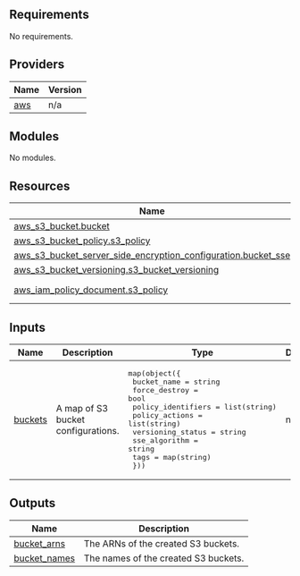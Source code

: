 <!-- BEGIN_TF_DOCS -->
## Requirements

No requirements.

## Providers

| Name | Version |
|------|---------|
| <a name="provider_aws"></a> [aws](#provider\_aws) | n/a |

## Modules

No modules.

## Resources

| Name | Type |
|------|------|
| [aws_s3_bucket.bucket](https://registry.terraform.io/providers/hashicorp/aws/latest/docs/resources/s3_bucket) | resource |
| [aws_s3_bucket_policy.s3_policy](https://registry.terraform.io/providers/hashicorp/aws/latest/docs/resources/s3_bucket_policy) | resource |
| [aws_s3_bucket_server_side_encryption_configuration.bucket_sse](https://registry.terraform.io/providers/hashicorp/aws/latest/docs/resources/s3_bucket_server_side_encryption_configuration) | resource |
| [aws_s3_bucket_versioning.s3_bucket_versioning](https://registry.terraform.io/providers/hashicorp/aws/latest/docs/resources/s3_bucket_versioning) | resource |
| [aws_iam_policy_document.s3_policy](https://registry.terraform.io/providers/hashicorp/aws/latest/docs/data-sources/iam_policy_document) | data source |

## Inputs

| Name | Description | Type | Default | Required |
|------|-------------|------|---------|:--------:|
| <a name="input_buckets"></a> [buckets](#input\_buckets) | A map of S3 bucket configurations. | <pre>map(object({<br>    bucket_name          = string<br>    force_destroy        = bool<br>    policy_identifiers   = list(string)<br>    policy_actions       = list(string)<br>    versioning_status    = string<br>    sse_algorithm        = string<br>    tags                 = map(string)<br>  }))</pre> | n/a | yes |

## Outputs

| Name | Description |
|------|-------------|
| <a name="output_bucket_arns"></a> [bucket\_arns](#output\_bucket\_arns) | The ARNs of the created S3 buckets. |
| <a name="output_bucket_names"></a> [bucket\_names](#output\_bucket\_names) | The names of the created S3 buckets. |
<!-- END_TF_DOCS -->